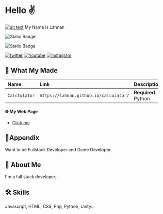 

# Hello ✌️
[![alt text](https://avatars.githubusercontent.com/u/99069298?s=400&u=ff7ee5a6365a9907c78210e372622f087db0f29d&v=4)](https://avatars.githubusercontent.com/u/99069298?s=400&u=ff7ee5a6365a9907c78210e372622f087db0f29d&v=4)
My Name Is Lahnan 


![Static Badge](https://img.shields.io/badge/github-pages?style=flat-square&logo=github&label=My&labelColor=%23&color=%23dd143b&link=https%3A%2F%2Fgithub.com%2Flahnan)

![Static Badge](https://img.shields.io/badge/Site-pages?style=flat-square&logo=html5&label=My&labelColor=%23d1d1d1&color=%23dd143b&link=lahnan.github.io)

[![twitter](https://img.shields.io/badge/twitter-1DA1F2?style=for-the-badge&logo=twitter&logoColor=white)](https://twitter.com/Rubik_aer/)
[![Youtube](https://img.shields.io/badge/youtube-ff0000?style=for-the-badge&logo=youtube&logoColor=white)](https://www.youtube.com/channel/UCc6aR_GRKU8QJHFpr5DIs-w)
[![Instagram](https://img.shields.io/badge/Instagram-C32E9B?style=for-the-badge&logo=instagram&logoColor=white)](https://www.instagram.com/rubik_aeronly/)










## 🤚 What My Made



| Name | Link     | Description                |
| :-------- | :------- | :------------------------- |
| `Calctulator` | `https://lahnan.github.io/calculator/` | **Required**. Python |



#### 🌐 My Web Page

  - [Click me](lahnan.github.io)



## 🙂Appendix

Want to be Fullstack Developer and Game Developer


## 🚀 About Me
I'm a full stack developer...


## 🛠 Skills
Javascript, HTML, CSS, Php, Python, Unity...

